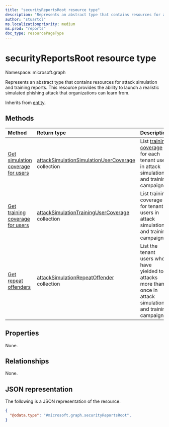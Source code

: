 ```yaml
---
title: "securityReportsRoot resource type"
description: "Represents an abstract type that contains resources for attack simulation and training reports."
author: "stuartcl"
ms.localizationpriority: medium
ms.prod: "reports"
doc_type: resourcePageType
---
```


# securityReportsRoot resource type

Namespace: microsoft.graph

Represents an abstract type that contains resources for attack simulation and training reports. This resource provides the ability to launch a realistic simulated phishing attack that organizations can learn from.

Inherits from [entity](../resources/entity.md).

## Methods
|Method|Return type|Description|
|:---|:---|:---|
|[Get simulation coverage for users](../api/securityreportsroot-getattacksimulationsimulationusercoverage.md)|[attackSimulationSimulationUserCoverage](../resources/attacksimulationsimulationusercoverage.md) collection|List [training coverage](../resources/attacksimulationtrainingusercoverage.md) for each tenant user in attack simulation and training campaigns.|
|[Get training coverage for users](../api/securityreportsroot-getattacksimulationtrainingusercoverage.md)|[attackSimulationTrainingUserCoverage](../resources/attacksimulationtrainingusercoverage.md) collection|List training coverage for tenant users in attack simulation and training campaigns.|
|[Get repeat offenders](../api/securityreportsroot-getattacksimulationrepeatoffenders.md)|[attackSimulationRepeatOffender](../resources/attacksimulationrepeatoffender.md) collection|List the tenant users who have yielded to attacks more than once in attack simulation and training campaigns.|

## Properties
None.

## Relationships
None.

## JSON representation
The following is a JSON representation of the resource.
<!-- {
  "blockType": "resource",
  "keyProperty": "id",
  "@odata.type": "microsoft.graph.securityReportsRoot",
  "baseType": "microsoft.graph.entity",
  "openType": false
}
-->
``` json
{
  "@odata.type": "#microsoft.graph.securityReportsRoot",
}
```

